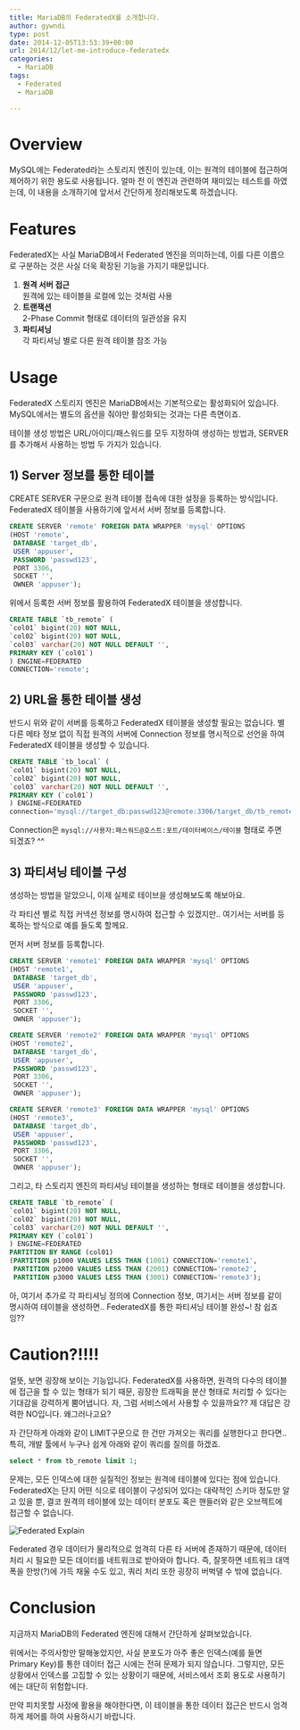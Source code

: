 ```yaml
---
title: MariaDB의 FederatedX를 소개합니다.
author: gywndi
type: post
date: 2014-12-05T13:53:39+00:00
url: 2014/12/let-me-introduce-federatedx
categories:
  - MariaDB
tags:
  - Federated
  - MariaDB

---
```

# Overview

MySQL에는 Federated라는 스토리지 엔진이 있는데, 이는 원격의 테이블에 접근하여 제어하기 위한 용도로 사용됩니다.  얼마 전 이 엔진과 관련하여 재미있는 테스트를 하였는데, 이 내용을 소개하기에 앞서서 간단하게 정리해보도록 하겠습니다.

# Features

FederatedX는 사실 MariaDB에서 Federated 엔진을 의미하는데, 이를 다른 이름으로 구분하는 것은 사실 더욱 확장된 기능을 가지기 때문입니다.

1. **원격 서버 접근**  
  원격에 있는 테이블을 로컬에 있는 것처럼 사용
2. **트랜잭션**  
  2-Phase Commit 형태로 데이터의 일관성을 유지
3. **파티셔닝**  
  각 파티셔닝 별로 다른 원격 테이블 참조 가능

# Usage

FederatedX 스토리지 엔진은 MariaDB에서는 기본적으로는 활성화되어 있습니다. MySQL에서는 별도의 옵션을 줘야만 활성화되는 것과는 다른 측면이죠.

테이블 생성 방법은 URL/아이디/패스워드를 모두 지정하여 생성하는 방법과, SERVER를 추가해서 사용하는 방법 두 가지가 있습니다.

## 1) Server 정보를 통한 테이블

CREATE SERVER 구문으로 원격 테이블 접속에 대한 설정을 등록하는 방식입니다. FederatedX 테이블을 사용하기에 앞서서 서버 정보를 등록합니다.

```sql
CREATE SERVER 'remote' FOREIGN DATA WRAPPER 'mysql' OPTIONS
(HOST 'remote',
 DATABASE 'target_db',
 USER 'appuser',
 PASSWORD 'passwd123',
 PORT 3306,
 SOCKET '',
 OWNER 'appuser');
```

위에서 등록한 서버 정보를 활용하여 FederatedX 테이블을 생성합니다.

```sql
CREATE TABLE `tb_remote` (
`col01` bigint(20) NOT NULL,
`col02` bigint(20) NOT NULL,
`col03` varchar(20) NOT NULL DEFAULT '',
PRIMARY KEY (`col01`)
) ENGINE=FEDERATED
CONNECTION='remote';
```

## 2) URL을 통한 테이블 생성

반드시 위와 같이 서버를 등록하고 FederatedX 테이블을 생성할 필요는 없습니다. 별다른 메타 정보 없이 직접 원격의 서버에 Connection 정보를 명시적으로 선언을 하여 FederatedX 테이블을 생성할 수 있습니다.

```sql
CREATE TABLE `tb_local` (
`col01` bigint(20) NOT NULL,
`col02` bigint(20) NOT NULL,
`col03` varchar(20) NOT NULL DEFAULT '',
PRIMARY KEY (`col01`)
) ENGINE=FEDERATED
connection='mysql://target_db:passwd123@remote:3306/target_db/tb_remote';
```

Connection은 `mysql://사용자:패스워드@호스트:포트/데이터베이스/테이블` 형태로 주면 되겠죠? ^^

## 3) 파티셔닝 테이블 구성

생성하는 방법을 알았으니, 이제 실제로 테이브을 생성해보도록 해보아요.

각 파티션 별로 직접 커넥션 정보를 명시하여 접근할 수 있겠지만.. 여기서는 서버를 등록하는 방식으로 예를 들도록 할께요.

먼저 서버 정보를 등록합니다.

```sql
CREATE SERVER 'remote1' FOREIGN DATA WRAPPER 'mysql' OPTIONS
(HOST 'remote1',
 DATABASE 'target_db',
 USER 'appuser',
 PASSWORD 'passwd123',
 PORT 3306,
 SOCKET '',
 OWNER 'appuser');

CREATE SERVER 'remote2' FOREIGN DATA WRAPPER 'mysql' OPTIONS
(HOST 'remote2',
 DATABASE 'target_db',
 USER 'appuser',
 PASSWORD 'passwd123',
 PORT 3306,
 SOCKET '',
 OWNER 'appuser');

CREATE SERVER 'remote3' FOREIGN DATA WRAPPER 'mysql' OPTIONS
(HOST 'remote3',
 DATABASE 'target_db',
 USER 'appuser',
 PASSWORD 'passwd123',
 PORT 3306,
 SOCKET '',
 OWNER 'appuser');
```

그리고, 타 스토리지 엔진의 파티셔닝 테이블을 생성하는 형태로 테이블을 생성합니다.

```sql
CREATE TABLE `tb_remote` (
`col01` bigint(20) NOT NULL,
`col02` bigint(20) NOT NULL,
`col03` varchar(20) NOT NULL DEFAULT '',
PRIMARY KEY (`col01`)
) ENGINE=FEDERATED
PARTITION BY RANGE (col01)
(PARTITION p1000 VALUES LESS THAN (1001) CONNECTION='remote1',
 PARTITION p2000 VALUES LESS THAN (2001) CONNECTION='remote2',
 PARTITION p3000 VALUES LESS THAN (3001) CONNECTION='remote3');
```

아, 여기서 추가로 각 파티셔닝 정의에 Connection 정보, 여기서는 서버 정보를 같이 명시하여 테이블을 생성하면.. FederatedX를 통한 파티셔닝 테이블 완성~! 참 쉽죠잉??

# Caution?!!!!

얼뜻, 보면 굉장해 보이는 기능입니다. FederatedX를 사용하면, 원격의 다수의 테이블에 접근을 할 수 있는 형태가 되기 때문, 굉장한 트래픽을 분산 형태로 처리할 수 있다는 기대감을 강력하게 뿜어냅니다. 자, 그럼 서비스에서 사용할 수 있을까요?? 제 대답은 강력한 NO입니다. 왜그러나고요?

자 간단하게 아래와 같이 LIMIT구문으로 한 건만 가져오는 쿼리를 실행한다고 한다면.. 특히, 개발 툴에서 누구나 쉽게 아래와 같이 쿼리를 질의를 하겠죠.

```sql
select * from tb_remote limit 1;
```

문제는, 모든 인덱스에 대한 실질적인 정보는 원격에 테이블에 있다는 점에 있습니다. FederatedX는 단지 어떤 식으로 테이블이 구성되어 있다는 대략적인 스키마 정도만 알고 있을 뿐, 결코 원격의 테이블에 있는 데이터 분포도 혹은 핸들러와 같은 오브젝트에 접근할 수 없습니다.

![Federated Explain](/img/2014/10/Federated-Explain.png)

Federated 경우 데이터가 물리적으로 엄격히 다른 타 서버에 존재하기 때문에, 데이터 처리 시 필요한 모든 데이터를 네트워크로 받아와야 합니다. 즉, 잘못하면 네트워크 대역폭을 한방(?)에 가득 채울 수도 있고, 쿼리 처리 또한 굉장히 버벅댈 수 밖에 없습니다.

# Conclusion

지금까지 MariaDB의 Federated 엔진에 대해서 간단하게 살펴보았습니다.

위에서는 주의사항만 말해놓았지만, 사실 분포도가 아주 좋은 인덱스(예를 들면 Primary Key)를 통한 데이터 접근 시에는 전혀 문제가 되지 않습니다. 그렇지만, 모든 상황에서 인덱스를 고집할 수 있는 상황이기 때문에, 서비스에서 조회 용도로 사용하기에는 대단히 위험합니다.

만약 피치못할 사정에 활용을 해야한다면, 이 테이블을 통한 데이터 접근은 반드시 엄격하게 제어를 하여 사용하시기 바랍니다.